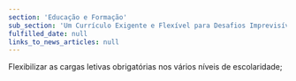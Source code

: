 ```yaml
---
section: 'Educação e Formação'
sub_section: 'Um Currículo Exigente e Flexível para Desafios Imprevisíveis'
fulfilled_date: null
links_to_news_articles: null
---
```


Flexibilizar as cargas letivas obrigatórias nos vários níveis de escolaridade;